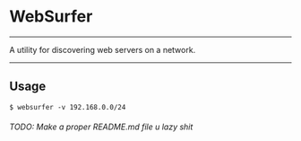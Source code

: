 # WebSurfer
---
A utility for discovering web servers on a network.


---
## Usage
```
$ websurfer -v 192.168.0.0/24
```


###### TODO: Make a proper README.md file u lazy shit